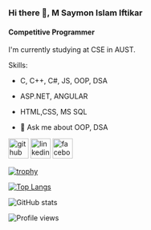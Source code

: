 ### Hi there 👋, M Saymon Islam Iftikar
#### Competitive Programmer
I'm currently studying at CSE in AUST.

Skills: </br>
- C, C++, C#, JS, OOP, DSA </br>
- ASP.NET, ANGULAR </br>
- HTML,CSS, MS SQL </br>


- 💬 Ask me about OOP, DSA


[<img src='https://cdn.jsdelivr.net/npm/simple-icons@3.0.1/icons/github.svg' alt='github' height='40'>](https://github.com/saymon005)  [<img src='https://cdn.jsdelivr.net/npm/simple-icons@3.0.1/icons/linkedin.svg' alt='linkedin' height='40'>](https://www.linkedin.com/in/m-saymon-islam-iftikar-7250291bb//)  [<img src='https://cdn.jsdelivr.net/npm/simple-icons@3.0.1/icons/facebook.svg' alt='facebook' height='40'>](https://www.facebook.com/saymon005)  

[![trophy](https://github-profile-trophy.vercel.app/?username=saymon005)](https://github.com/ryo-ma/github-profile-trophy)

[![Top Langs](https://github-readme-stats.vercel.app/api/top-langs/?username=saymon005)](https://github.com/anuraghazra/github-readme-stats)

![GitHub stats](https://github-readme-stats.vercel.app/api?username=saymon005&show_icons=true)  

![Profile views](https://gpvc.arturio.dev/saymon005)  
